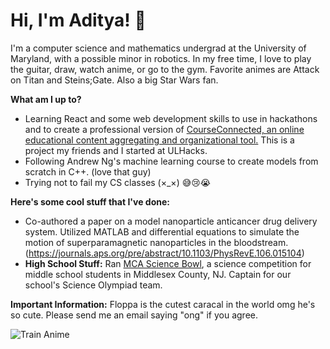 # Hi, I'm Aditya! 👋
I'm a computer science and mathematics undergrad at the University of Maryland, with a possible minor in robotics. In my free time, I love to play the guitar, draw, watch anime, or go to the gym. Favorite animes are Attack on Titan and Steins;Gate. Also a big Star Wars fan.

**What am I up to?**
- Learning React and some web development skills to use in hackathons and to create a professional version of [CourseConnected, an online educational content aggregating and organizational tool.](https://devpost.com/software/courseconnected) This is a project my friends and I started at ULHacks.
- Following Andrew Ng's machine learning course to create models from scratch in C++. (love that guy)
- Trying not to fail my CS classes (×_×) 😅😢😭

**Here's some cool stuff that I've done:**
- Co-authored a paper on a model nanoparticle anticancer drug delivery system. Utilized MATLAB and differential equations to simulate the motion of superparamagnetic nanoparticles in the bloodstream. (https://journals.aps.org/pre/abstract/10.1103/PhysRevE.106.015104)
- **High School Stuff:** Ran [MCA Science Bowl](https://mcasciencebowl.org/), a science competition for middle school students in Middlesex County, NJ. Captain for our school's Science Olympiad team. 

**Important Information:**
Floppa is the cutest caracal in the world omg he's so cute. Please send me an email saying "ong" if you agree.


![Train Anime](https://user-images.githubusercontent.com/32856729/212466317-78739375-6658-4e6b-a246-994875a42ad5.gif)
